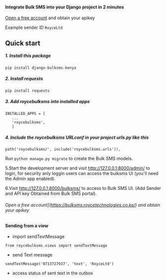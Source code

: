#### Integrate Bulk SMS into your Django project in 2 minutes

[Open a free account](https://bulksms.roycetechnologies.co.ke/) and obtain your apikey

Example sender ID `RoyceLtd`

## Quick start

##### 1. Install this package

```
pip install django-bulksms-kenya
```

##### 2. Install requests

```
pip install requests
```

##### 3. Add roycebulksms into installed apps

```
INSTALLED_APPS = [
   ...
   'roycebulksms',
   ]
```

##### 4. Include the roycebulksms URLconf in your project urls.py like this

```
path('roycebulksms/', include('roycebulksms.urls')),
```

Run `python manage.py migrate` to create the Bulk SMS models.

5.Start the development server and visit http://127.0.0.1:8000/admin/
to login, for security anly loggin users can access the bulksms UI (you'll need the Admin app enabled).

6.Visit http://127.0.0.1:8000/bulksms/ to access to Bulk SMS UI. (Add Sender and API key Obtained from Bulk SMS portal).

###### Open a free account](https://bulksms.roycetechnologies.co.ke/) and obtain your apikey

#### Sending from a view

- import sendTextMessage

```
from roycebulksms.views import sendTextMessage
```

- send Text message

```
sendTextMessage('0713727937', 'text', 'RoyceLtd')
```

- access status of sent text in the outbox
